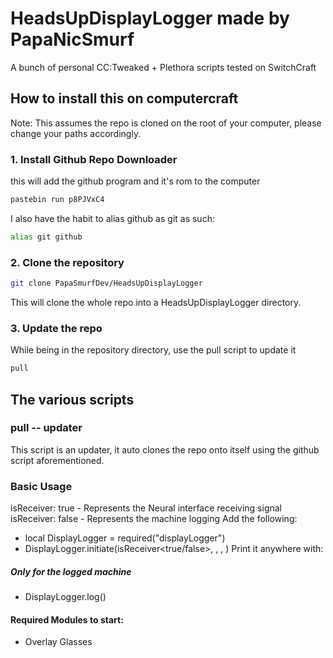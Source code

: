 # HeadsUpDisplayLogger made by PapaNicSmurf

A bunch of personal CC:Tweaked + Plethora scripts tested on SwitchCraft

## How to install this on computercraft

Note: This assumes the repo is cloned on the root of your computer, please change your paths accordingly.

### 1. Install Github Repo Downloader

this will add the github program and it's rom to the computer

```sh
pastebin run p8PJVxC4
```

I also have the habit to alias github as git as such:

```sh
alias git github
```

### 2. Clone the repository

```sh
git clone PapaSmurfDev/HeadsUpDisplayLogger

```

This will clone the whole repo into a HeadsUpDisplayLogger directory.

### 3. Update the repo

While being in the repository directory, use the pull script to update it

```sh
pull
```

## The various scripts

### pull -- updater

This script is an updater, it auto clones the repo onto itself using the github script aforementioned.

### Basic Usage
isReceiver: true - Represents the Neural interface receiving signal
isReceiver: false - Represents the machine logging
Add the following:
- local DisplayLogger = required("displayLogger")
- DisplayLogger.initiate(isReceiver<true/false>, <Any Acceptable Modem Channel>, <Any Log file name you want>,
<Message Signature to >)
Print it anywhere with:
##### Only for the logged machine
- DisplayLogger.log(<Log Information>)


#### Required Modules to start:
* Overlay Glasses
